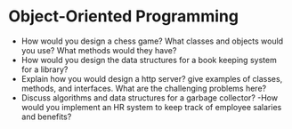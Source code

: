 Object-Oriented Programming
==

- How would you design a chess game? What classes and objects would you use? What methods would they have?
- How would you design the data structures for a book keeping system for a library?
- Explain how you would design a http server? give examples of classes, methods, and interfaces. What are the challenging problems here?
- Discuss algorithms and data structures for a garbage collector?
-How would you implement an HR system to keep track of employee salaries and benefits?